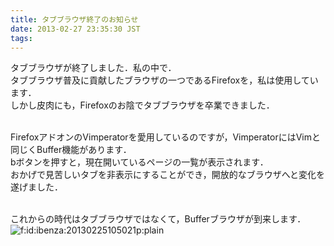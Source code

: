 ```yaml
---
title: タブブラウザ終了のお知らせ
date: 2013-02-27 23:35:30 JST
tags: 
---
```


タブブラウザが終了しました．私の中で．<br />タブブラウザ普及に貢献したブラウザの一つであるFirefoxを，私は使用しています．<br />
しかし皮肉にも，Firefoxのお陰でタブブラウザを卒業できました．

<br />FirefoxアドオンのVimperatorを愛用しているのですが，VimperatorにはVimと同じくBuffer機能があります．<br />
bボタンを押すと，現在開いているページの一覧が表示されます．<br />
おかげで見苦しいタブを非表示にすることができ，開放的なブラウザへと変化を遂げました．

<br />これからの時代はタブブラウザではなくて，Bufferブラウザが到来します．<br /><span itemscope itemtype="http://schema.org/Photograph"><img src="//cdn-ak.f.st-hatena.com/images/fotolife/i/ibenza/20130225/20130225105021.png" alt="f:id:ibenza:20130225105021p:plain" title="f:id:ibenza:20130225105021p:plain" class="hatena-fotolife" itemprop="image"></span>

